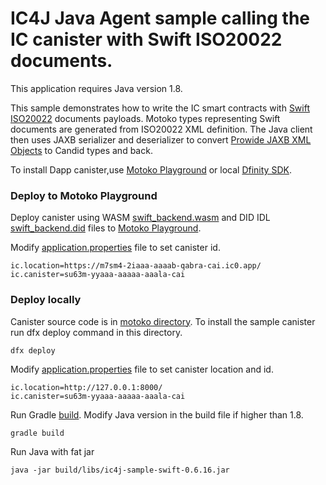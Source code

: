 # IC4J Java Agent sample calling the IC canister with Swift ISO20022 documents.

This application requires Java version 1.8.

This sample demonstrates how to write the IC smart contracts with [Swift ISO20022](https://www.iso20022.org/) documents payloads. 
Motoko types representing Swift documents are generated from ISO20022 XML definition. The Java client then uses JAXB serializer and deserializer to convert [Prowide JAXB XML Objects](https://github.com/prowide/prowide-iso20022) to Candid types and back.

To install Dapp canister,use [Motoko Playground](https://m7sm4-2iaaa-aaaab-qabra-cai.raw.ic0.app/) or local [Dfinity SDK](https://smartcontracts.org/docs/quickstart/quickstart-intro.html).

### Deploy to Motoko Playground

Deploy canister using WASM [swift_backend.wasm](/src/motoko/swift_backend.wasm) and DID IDL [swift_backend.did](/src/motoko/swift_backend.did) files to [Motoko Playground](https://m7sm4-2iaaa-aaaab-qabra-cai.raw.ic0.app/).


Modify [application.properties](src/main/resources/application.properties) file to set canister id.

```
ic.location=https://m7sm4-2iaaa-aaaab-qabra-cai.ic0.app/
ic.canister=su63m-yyaaa-aaaaa-aaala-cai
```

### Deploy locally 

Canister source code is in [motoko directory](/src/motoko). To install the sample canister run dfx deploy command in this directory.

```
dfx deploy
```

Modify [application.properties](src/main/resources/application.properties) file to set canister location and id.

```
ic.location=http://127.0.0.1:8000/
ic.canister=su63m-yyaaa-aaaaa-aaala-cai
```

Run Gradle [build](build.gradle). Modify Java version in the build file if higher than 1.8.

```
gradle build
```

Run Java with fat jar

```
java -jar build/libs/ic4j-sample-swift-0.6.16.jar 
```
